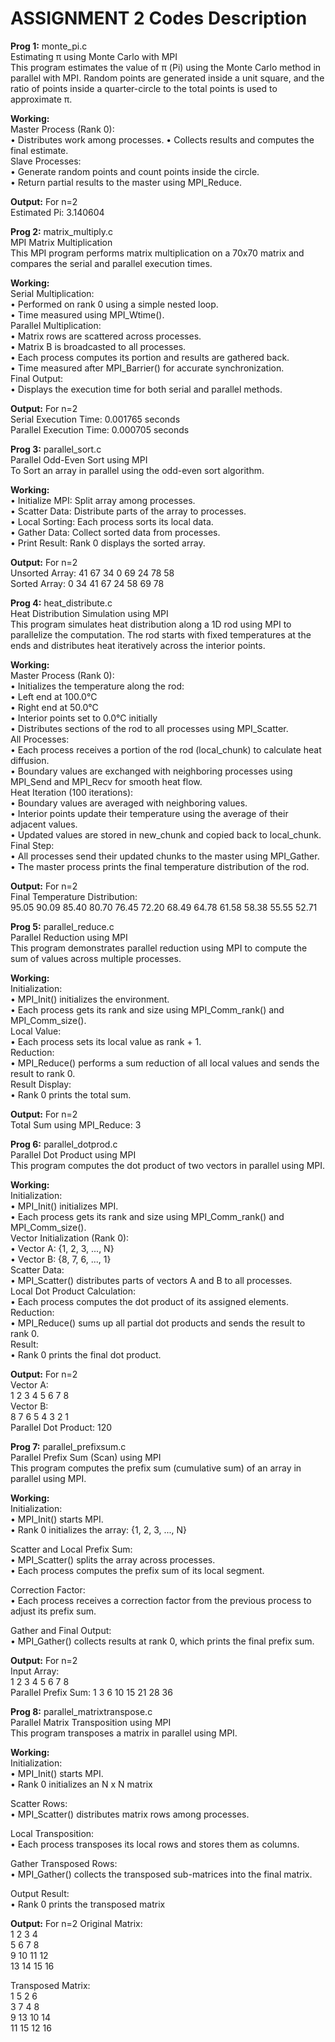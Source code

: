 # ASSIGNMENT 2 Codes Description

**Prog 1:** monte_pi.c  
Estimating π using Monte Carlo with MPI  
This program estimates the value of π (Pi) using the Monte Carlo method in parallel with MPI. Random points are generated inside a unit square, and the ratio of points inside a quarter-circle to the total points is used to approximate π.  

**Working:**  
Master Process (Rank 0):  
•	Distributes work among processes.
•	Collects results and computes the final estimate.  
Slave Processes:  
•	Generate random points and count points inside the circle.  
•	Return partial results to the master using MPI_Reduce.  

**Output:** For n=2  
Estimated Pi: 3.140604  

**Prog 2:** matrix_multiply.c  
MPI Matrix Multiplication  
This MPI program performs matrix multiplication on a 70x70 matrix and compares the serial and parallel execution times.   

**Working:**  
Serial Multiplication:  
•	Performed on rank 0 using a simple nested loop.  
•	Time measured using MPI_Wtime().  
Parallel Multiplication:  
•	Matrix rows are scattered across processes.  
•	Matrix B is broadcasted to all processes.  
•	Each process computes its portion and results are gathered back.  
•	Time measured after MPI_Barrier() for accurate synchronization.  
Final Output:  
•	Displays the execution time for both serial and parallel methods.  

**Output:** For n=2  
Serial Execution Time: 0.001765 seconds  
Parallel Execution Time: 0.000705 seconds   

**Prog 3:** parallel_sort.c  
Parallel Odd-Even Sort using MPI    
To Sort an array in parallel using the odd-even sort algorithm.     

**Working:**  
•	Initialize MPI: Split array among processes.  
•	Scatter Data: Distribute parts of the array to processes.  
•	Local Sorting: Each process sorts its local data.  
•	Gather Data: Collect sorted data from processes.  
•	Print Result: Rank 0 displays the sorted array.  

**Output:** For n=2  
Unsorted Array: 41 67 34 0 69 24 78 58  
Sorted Array: 0 34 41 67 24 58 69 78  

**Prog 4:** heat_distribute.c  
Heat Distribution Simulation using MPI  
This program simulates heat distribution along a 1D rod using MPI to parallelize the computation. The rod starts with fixed temperatures at the ends and distributes heat iteratively across the interior points.  

**Working:**  
Master Process (Rank 0):  
•	Initializes the temperature along the rod:  
•	Left end at 100.0°C  
•	Right end at 50.0°C  
•	Interior points set to 0.0°C initially  
•	Distributes sections of the rod to all processes using MPI_Scatter.  
All Processes:  
•	Each process receives a portion of the rod (local_chunk) to calculate heat diffusion.  
•	Boundary values are exchanged with neighboring processes using MPI_Send and MPI_Recv for smooth heat flow.  
Heat Iteration (100 iterations):  
•	Boundary values are averaged with neighboring values.  
•	Interior points update their temperature using the average of their adjacent values.  
•	Updated values are stored in new_chunk and copied back to local_chunk.  
Final Step:  
•	All processes send their updated chunks to the master using MPI_Gather.  
•	The master process prints the final temperature distribution of the rod.  

**Output:** For n=2  
Final Temperature Distribution:  
95.05 90.09 85.40 80.70 76.45 72.20 68.49 64.78 61.58 58.38 55.55 52.71  

**Prog 5:**  parallel_reduce.c  
Parallel Reduction using MPI  
This program demonstrates parallel reduction using MPI to compute the sum of values across multiple processes.  

**Working:**  
Initialization:  
•	MPI_Init() initializes the environment.  
•	Each process gets its rank and size using MPI_Comm_rank() and MPI_Comm_size().  
Local Value:  
•	Each process sets its local value as rank + 1.  
Reduction:  
•	MPI_Reduce() performs a sum reduction of all local values and sends the result to rank 0.  
Result Display:  
•	Rank 0 prints the total sum.  

**Output:** For n=2   
Total Sum using MPI_Reduce: 3  

**Prog 6:**  parallel_dotprod.c  
Parallel Dot Product using MPI  
This program computes the dot product of two vectors in parallel using MPI.  

**Working:**  
Initialization:  
•	MPI_Init() initializes MPI.  
•	Each process gets its rank and size using MPI_Comm_rank() and MPI_Comm_size().  
Vector Initialization (Rank 0):  
•	Vector A: {1, 2, 3, ..., N}  
•	Vector B: {8, 7, 6, ..., 1}  
Scatter Data:  
•	MPI_Scatter() distributes parts of vectors A and B to all processes.  
Local Dot Product Calculation:  
•	Each process computes the dot product of its assigned elements.  
Reduction:  
•	MPI_Reduce() sums up all partial dot products and sends the result to rank 0.  
Result:  
•	Rank 0 prints the final dot product.  

**Output:** For n=2  
Vector A:  
1 2 3 4 5 6 7 8  
Vector B:  
8 7 6 5 4 3 2 1  
Parallel Dot Product: 120  

**Prog 7:** parallel_prefixsum.c  
Parallel Prefix Sum (Scan) using MPI  
This program computes the prefix sum (cumulative sum) of an array in parallel using MPI.  

**Working:**  
Initialization:  
•	MPI_Init() starts MPI.  
•	Rank 0 initializes the array: {1, 2, 3, ..., N}  

Scatter and Local Prefix Sum:  
•	MPI_Scatter() splits the array across processes.  
•	Each process computes the prefix sum of its local segment.  

Correction Factor:  
•	Each process receives a correction factor from the previous process to adjust its prefix sum.  

Gather and Final Output:  
•	MPI_Gather() collects results at rank 0, which prints the final prefix sum.  

**Output:** For n=2  
Input Array:  
1 2 3 4 5 6 7 8  
Parallel Prefix Sum: 1 3 6 10 15 21 28 36  

**Prog 8:** parallel_matrixtranspose.c  
Parallel Matrix Transposition using MPI  
This program transposes a matrix in parallel using MPI.  

**Working:**  
Initialization:  
•	MPI_Init() starts MPI.  
•	Rank 0 initializes an N x N matrix  

Scatter Rows:  
•	MPI_Scatter() distributes matrix rows among processes.  

Local Transposition:  
•	Each process transposes its local rows and stores them as columns.  

Gather Transposed Rows:  
•	MPI_Gather() collects the transposed sub-matrices into the final matrix.  

Output Result:  
•	Rank 0 prints the transposed matrix  

**Output:**  For n=2
Original Matrix:  
1 2 3 4  
5 6 7 8  
9 10 11 12  
13 14 15 16   

Transposed Matrix:  
1 5 2 6  
3 7 4 8   
9 13 10 14   
11 15 12 16  


